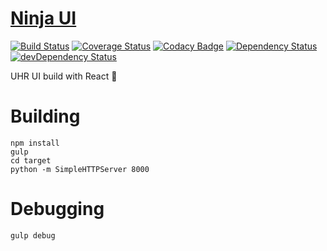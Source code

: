 # [Ninja UI](http://uhr.tech)

[![Build Status](https://travis-ci.org/The-United-States-Of-America/ninja-ui.svg)](https://travis-ci.org/The-United-States-Of-America/ninja-ui)
[![Coverage Status](https://coveralls.io/repos/The-United-States-Of-America/ninja-ui/badge.svg?branch=master&service=github)](https://coveralls.io/github/The-United-States-Of-America/ninja-ui?branch=master)
[![Codacy Badge](https://api.codacy.com/project/badge/2385370eb4b349afb91b37c173625cda)](https://www.codacy.com/app/rrdelaney/ninja-ui)
[![Dependency Status](https://david-dm.org/the-united-states-of-america/ninja-ui.svg)](https://david-dm.org/the-united-states-of-america/ninja-ui)
[![devDependency Status](https://david-dm.org/the-united-states-of-america/ninja-ui/dev-status.svg)](https://david-dm.org/the-united-states-of-america/ninja-ui#info=devDependencies)

UHR UI build with React :whale:

# Building

```
npm install
gulp
cd target
python -m SimpleHTTPServer 8000
```

# Debugging

```
gulp debug
```
